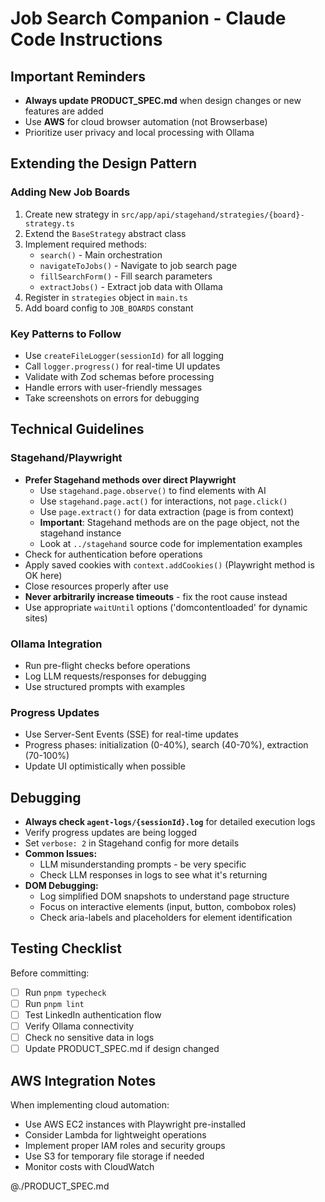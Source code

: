 # Job Search Companion - Claude Code Instructions

## Important Reminders

- **Always update PRODUCT_SPEC.md** when design changes or new features are added
- Use **AWS** for cloud browser automation (not Browserbase)
- Prioritize user privacy and local processing with Ollama

## Extending the Design Pattern

### Adding New Job Boards

1. Create new strategy in `src/app/api/stagehand/strategies/{board}-strategy.ts`
2. Extend the `BaseStrategy` abstract class
3. Implement required methods:
   - `search()` - Main orchestration
   - `navigateToJobs()` - Navigate to job search page
   - `fillSearchForm()` - Fill search parameters
   - `extractJobs()` - Extract job data with Ollama
4. Register in `strategies` object in `main.ts`
5. Add board config to `JOB_BOARDS` constant

### Key Patterns to Follow

- Use `createFileLogger(sessionId)` for all logging
- Call `logger.progress()` for real-time UI updates
- Validate with Zod schemas before processing
- Handle errors with user-friendly messages
- Take screenshots on errors for debugging

## Technical Guidelines

### Stagehand/Playwright

- **Prefer Stagehand methods over direct Playwright**
  - Use `stagehand.page.observe()` to find elements with AI
  - Use `stagehand.page.act()` for interactions, not `page.click()`
  - Use `page.extract()` for data extraction (page is from context)
  - **Important**: Stagehand methods are on the page object, not the stagehand instance
  - Look at `../stagehand` source code for implementation examples
- Check for authentication before operations
- Apply saved cookies with `context.addCookies()` (Playwright method is OK here)
- Close resources properly after use
- **Never arbitrarily increase timeouts** - fix the root cause instead
- Use appropriate `waitUntil` options ('domcontentloaded' for dynamic sites)

### Ollama Integration

- Run pre-flight checks before operations
- Log LLM requests/responses for debugging
- Use structured prompts with examples

### Progress Updates

- Use Server-Sent Events (SSE) for real-time updates
- Progress phases: initialization (0-40%), search (40-70%), extraction (70-100%)
- Update UI optimistically when possible

## Debugging

- **Always check `agent-logs/{sessionId}.log`** for detailed execution logs
- Verify progress updates are being logged
- Set `verbose: 2` in Stagehand config for more details
- **Common Issues:**
  - LLM misunderstanding prompts - be very specific
  - Check LLM responses in logs to see what it's returning
- **DOM Debugging:**
  - Log simplified DOM snapshots to understand page structure
  - Focus on interactive elements (input, button, combobox roles)
  - Check aria-labels and placeholders for element identification

## Testing Checklist

Before committing:

- [ ] Run `pnpm typecheck`
- [ ] Run `pnpm lint`
- [ ] Test LinkedIn authentication flow
- [ ] Verify Ollama connectivity
- [ ] Check no sensitive data in logs
- [ ] Update PRODUCT_SPEC.md if design changed

## AWS Integration Notes

When implementing cloud automation:

- Use AWS EC2 instances with Playwright pre-installed
- Consider Lambda for lightweight operations
- Implement proper IAM roles and security groups
- Use S3 for temporary file storage if needed
- Monitor costs with CloudWatch

@./PRODUCT_SPEC.md
